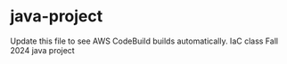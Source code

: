 # java-project
Update this file to see AWS CodeBuild builds automatically. IaC class Fall 2024 java project

